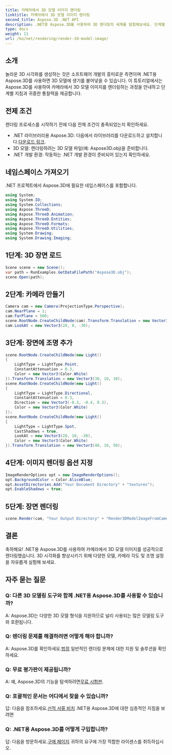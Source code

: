 ```yaml
---
title: 카메라에서 3D 모델 이미지 렌더링
linktitle: 카메라에서 3D 모델 이미지 렌더링
second_title: Aspose.3D .NET API
description: .NET용 Aspose.3D를 사용하여 3D 렌더링의 세계를 탐험해보세요. 단계별 가이드를 사용하여 매력적인 시각화를 손쉽게 만드는 방법을 알아보세요.
type: docs
weight: 11
url: /ko/net/rendering/render-3d-model-image/
---
```

## 소개
놀라운 3D 시각화를 생성하는 것은 소프트웨어 개발의 흥미로운 측면이며 .NET용 Aspose.3D를 사용하면 3D 모델에 생기를 불어넣을 수 있습니다. 이 튜토리얼에서는 Aspose.3D를 사용하여 카메라에서 3D 모델 이미지를 렌더링하는 과정을 안내하고 단계별 지침과 귀중한 통찰력을 제공합니다.
## 전제 조건
렌더링 프로세스를 시작하기 전에 다음 전제 조건이 충족되었는지 확인하세요.
-  .NET 라이브러리용 Aspose.3D: 다음에서 라이브러리를 다운로드하고 설치합니다.[다운로드 링크](https://releases.aspose.com/3d/net/).
- 3D 모델: 렌더링하려는 3D 모델 파일(예: Aspose3D.obj)을 준비합니다.
- .NET 개발 환경: 작동하는 .NET 개발 환경이 준비되어 있는지 확인하세요.
## 네임스페이스 가져오기
.NET 프로젝트에서 Aspose.3D에 필요한 네임스페이스를 포함합니다.
```csharp
using System;
using System.IO;
using System.Collections;
using Aspose.ThreeD;
using Aspose.ThreeD.Animation;
using Aspose.ThreeD.Entities;
using Aspose.ThreeD.Formats;
using Aspose.ThreeD.Utilities;
using System.Drawing;
using System.Drawing.Imaging;
```
## 1단계: 3D 장면 로드
```csharp
Scene scene = new Scene();
var path = RunExamples.GetDataFilePath("Aspose3D.obj");
scene.Open(path);
```
## 2단계: 카메라 만들기
```csharp
Camera cam = new Camera(ProjectionType.Perspective);
cam.NearPlane = 1;
cam.FarPlane = 500;
scene.RootNode.CreateChildNode(cam).Transform.Translation = new Vector3(170, 16, 130);
cam.LookAt = new Vector3(28, 0, -30);
```
## 3단계: 장면에 조명 추가
```csharp
scene.RootNode.CreateChildNode(new Light()
{
    LightType = LightType.Point,
    ConstantAttenuation = 0.3,
    Color = new Vector3(Color.White)
}).Transform.Translation = new Vector3(30, 10, 10);
scene.RootNode.CreateChildNode(new Light()
{
    LightType = LightType.Directional,
    ConstantAttenuation = 0.3,
    Direction = new Vector3(-0.3, -0.4, 0.3),
    Color = new Vector3(Color.White)
});
scene.RootNode.CreateChildNode(new Light()
{
    LightType = LightType.Spot,
    CastShadows = true,
    LookAt = new Vector3(28, 10, -30),
    Color = new Vector3(Color.White)
}).Transform.Translation = new Vector3(40, 10, 50);
```
## 4단계: 이미지 렌더링 옵션 지정
```csharp
ImageRenderOptions opt = new ImageRenderOptions();
opt.BackgroundColor = Color.AliceBlue;
opt.AssetDirectories.Add("Your Document Directory" + "textures");
opt.EnableShadows = true;
```
## 5단계: 장면 렌더링
```csharp
scene.Render(cam, "Your Output Directory" + "Render3DModelImageFromCamera.png", new Size(1024, 1024), ImageFormat.Png, opt);
```
## 결론
축하해요! .NET용 Aspose.3D를 사용하여 카메라에서 3D 모델 이미지를 성공적으로 렌더링했습니다. 3D 시각화를 향상시키기 위해 다양한 모델, 카메라 각도 및 조명 설정을 자유롭게 실험해 보세요.
## 자주 묻는 질문
### Q: 다른 3D 모델링 도구와 함께 .NET용 Aspose.3D를 사용할 수 있습니까?
A: Aspose.3D는 다양한 3D 모델 형식을 지원하므로 널리 사용되는 많은 모델링 도구와 호환됩니다.
### Q: 렌더링 문제를 해결하려면 어떻게 해야 합니까?
 A: Aspose.3D를 확인하세요.[법정](https://forum.aspose.com/c/3d/18) 일반적인 렌더링 문제에 대한 지원 및 솔루션을 확인하세요.
### Q: 무료 평가판이 제공됩니까?
 A: 예, Aspose.3D의 기능을 탐색하려면[무료 시험판](https://releases.aspose.com/).
### Q: 포괄적인 문서는 어디에서 찾을 수 있습니까?
 답: 다음을 참조하세요.[선적 서류 비치](https://reference.aspose.com/3d/net/) .NET용 Aspose.3D에 대한 심층적인 지침을 보려면
### Q: .NET용 Aspose.3D를 어떻게 구입합니까?
 답: 다음을 방문하세요.[구매 페이지](https://purchase.aspose.com/buy) 귀하의 요구에 가장 적합한 라이센스를 취득하십시오.